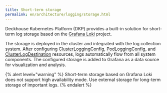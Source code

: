 ```yaml
---
title: Short-term storage
permalink: en/architecture/logging/storage.html
---
```


Deckhouse Kubernetes Platform (DKP) provides a built-in solution for short-term log storage based on the [Grafana Loki](https://grafana.com/oss/loki/) project.

The storage is deployed in the cluster and integrated with the log collection system.
After configuring [ClusterLoggingConfig](/modules/log-shipper/cr.html#clusterloggingconfig), [PodLoggingConfig](/modules/log-shipper/cr.html#podloggingconfig), and [ClusterLogDestination](/modules/log-shipper/cr.html#clusterlogdestination) resources,
logs automatically flow from all system components.
The configured storage is added to Grafana as a data source for visualization and analysis.

{% alert level="warning" %}
Short-term storage based on Grafana Loki does not support high availability mode.
Use external storage for long-term storage of important logs.
{% endalert %}
